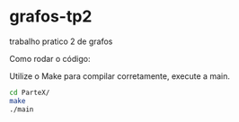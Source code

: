 # grafos-tp2
trabalho pratico 2 de grafos

Como rodar o código:

Utilize o Make para compilar corretamente, execute a main.
  ```sh
cd ParteX/
make
./main
